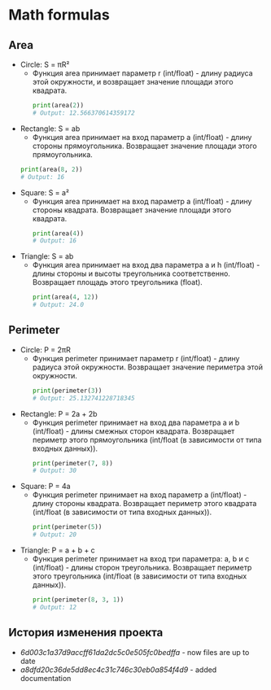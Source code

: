# Math formulas

## Area

- Circle: S = πR²
  - Функция area принимает параметр r &#40;int/float&#41; - длину радиуса этой окружности, и возвращает значение площади этого квадрата.
    ```python
    print(area(2))
    # Output: 12.566370614359172
- Rectangle: S = ab
  - Функция area принимает на вход параметр a &#40;int/float&#41; - длину стороны прямоугольника. Возвращает значение площади этого прямоугольника.
  ```python
  print(area(8, 2))
  # Output: 16
- Square: S = a²
  - Функция area принимает на вход параметр a &#40;int/float&#41; - длину стороны квадрата. Возвращает значение площади этого квадрата.
    ```python
    print(area(4))
    # Output: 16
- Triangle: S = ab
  - Функция area принимает на вход два параметра a и h (int/float) - длины стороны и высоты треугольника соответственно. Возвращает площадь этого треугольника (float).
    ```python
    print(area(4, 12))
    # Output: 24.0

## Perimeter

- Circle: P = 2πR 
  - Функция perimeter принимает параметр r &#40;int/float&#41; - длину радиуса этой окружности. Возвращает значение периметра этой окружности.
    ```python
    print(perimeter(3))
    # Output: 25.132741228718345

- Rectangle: P = 2a + 2b
  - Функция perimeter принимает на вход два параметра a и b (int/float) - длины смежных сторон квадрата. Возвращает периметр этого прямоугольника (int/float (в зависимости от типа входных данных)).
    ```python
    print(perimeter(7, 8))
    # Output: 30
    
- Square: P = 4a
  - Функция perimeter принимает на вход параметр a (int/float) - длину стороны квадрата. Возвращает периметр этого квадрата (int/float (в зависимости от типа входных данных)).
    ```python
    print(perimeter(5))
    # Output: 20
    
- Triangle: P = a + b + c
  - Функция perimeter принимает на вход три параметра: a, b и c (int/float) - длины сторон треугольника. Возвращает периметр этого треугольника (int/float (в зависимости от типа входных данных)).
    ```python
    print(perimeter(8, 3, 1))
    # Output: 12

[//]: # (# **Функции**)

[//]: # ()
[//]: # (+ *circle.py* )

[//]: # (    + area)

[//]: # (        - Функция area принимает параметр r &#40;int/float&#41; - длину радиуса этой окружности.)

[//]: # (    Возвращает площадь искомой окружности. &#40;float&#41;)

[//]: # (      > **print&#40;area&#40;2&#41;&#41;**)

[//]: # (      >> *Output: 12.566370614359172*)

[//]: # (    + perimeter)

[//]: # (      + Функция perimeter принимает параметр r &#40;int/float&#41; - длину радиуса этой окружности.)

[//]: # (    Возвращает периметр искомой окружности &#40;float&#41;)

[//]: # (      > **print&#40;perimeter&#40;3&#41;&#41;**)

[//]: # (      >> *Output: 25.132741228718345*)

[//]: # (      )
[//]: # ()
[//]: # (+ *square.py*)

[//]: # (    + area)

[//]: # (      +  Функция area принимает на вход параметр a &#40;int/float&#41; - длину стороны квадрата.)

[//]: # (    Возвращает площадь этого квадрата &#40;int/float &#40;в зависимости от типа входных данных&#41;&#41;.)

[//]: # (      > **print&#40;area&#40;12&#41;&#41;**)

[//]: # (      >> *Output: 144*)

[//]: # (    + perimeter)

[//]: # (      + Функция perimeter принимает на вход параметр a &#40;int/float&#41; - длину стороны квадрата.)

[//]: # (    Возвращает периметр этого квадрата &#40;int/float &#40;в зависимости от типа входных данных&#41;&#41;.)

[//]: # (      > **print&#40;perimeter&#40;5&#41;&#41;**)

[//]: # (      >> *Output: 20*)

[//]: # ()
[//]: # (+ *rectangle.py*)

[//]: # (  + area)

[//]: # (    + Функция area принимает на вход два параметра a и b &#40;int/float&#41; - длины смежных сторон прямоугольника.)

[//]: # (    Возвращает площадь этого прямоугольника &#40;int/float &#40;в зависимости от типа входных данных&#41;&#41;.)

[//]: # (    > **print&#40;area&#40;8, 2&#41;&#41;**)

[//]: # (    >> *Output: 16*)

[//]: # (  + perimeter)

[//]: # (    + Функция perimeter принимает на вход два параметра a и b &#40;int/float&#41; - длины смежных сторон квадрата.)

[//]: # (    Возвращает периметр этого прямоугольника &#40;int/float &#40;в зависимости от типа входных данных&#41;&#41;.)

[//]: # (    > **print&#40;perimeter&#40;7, 8&#41;&#41;**)

[//]: # (    >> *Output: 30*)

[//]: # ()
[//]: # ()
[//]: # (+ *triangle.py*)

[//]: # (  + area)

[//]: # (    + Функция area принимает на вход два параметра a и h &#40;int/float&#41; - длины стороны и высоты треугольника соответственно.)

[//]: # (    Возвращает площадь этого треугольника &#40;float&#41;.)

[//]: # (    > **print&#40;area&#40;4, 12&#41;&#41;**)

[//]: # (    >> *Output: 24.0*     )

[//]: # ()
[//]: # (  + perimeter)

[//]: # (    + Функция perimeter принимает на вход три параметра: a, b и c &#40;int/float&#41; - длины сторон треугольника.)

[//]: # (    Возвращает периметр этого треугольника &#40;int/float &#40;в зависимости от типа входных данных&#41;&#41;.)

[//]: # (    > **print&#40;perimeter&#40;8, 3, 1&#41;&#41;**)

[//]: # (    >> *Output: 12*)


## История изменения проекта
* *6d003c1a37d9accff61da2dc5c0e505fc0bedffa* - now files are up to date
* *a8dfd20c36de5dd8ec4c31c746c30eb0a854f4d9* - added documentation
